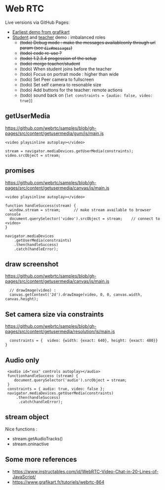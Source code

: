 # Web RTC

Live versions via GitHub Pages:

- [Earliest demo from grafikart](https://igorrosenberg.github.io/webRTC/grafikart.html)
- [Student](https://igorrosenberg.github.io/webRTC/a_student.html) and [teacher](https://igorrosenberg.github.io/webRTC/a_teacher.html) demo : imbalanced roles
  - ~~(todo) Debug mode : make the messages availableonly through url param (see `div#messages`)~~
  - ~~(todo) code re-use ?~~    
  - ~~(todo) 1.2.3.4 progession of the setup~~    
  - ~~(todo) merge teacher/student~~     
  - (todo) When student joins before the teacher
  - (todo) Focus on portrait mode : higher than wide 
  - (todo) Set Peer camera to fullscreen
  - (todo) Set self camera to resonable size
  - (todo) Add buttons for the teacher: remote actions   
  - (todo) sound back on  (`let constraints = {audio: false, video: true}`)    

## getUserMedia

https://github.com/webrtc/samples/blob/gh-pages/src/content/getusermedia/gum/js/main.js

```
<video playsinline autoplay></video>

stream = navigator.mediaDevices.getUserMedia(constraints);
video.srcObject = stream;
```


## promises

https://github.com/webrtc/samples/blob/gh-pages/src/content/getusermedia/canvas/js/main.js
```
<video playsinline autoplay></video>

function handleSuccess(stream) {
  window.stream = stream;      // make stream available to browser console
  document.querySelector('video').srcObject = stream;    // connect to <video>
}

navigator.mediaDevices
    .getUserMedia(constraints)
    .then(handleSuccess)
    .catch(handleError);
```

## draw screenshot

https://github.com/webrtc/samples/blob/gh-pages/src/content/getusermedia/canvas/js/main.js
```  
  // drawImage(video) :
  canvas.getContext('2d').drawImage(video, 0, 0, canvas.width, canvas.height);
```

## Set camera size via constraints

https://github.com/webrtc/samples/blob/gh-pages/src/content/getusermedia/resolution/js/main.js
```  
  constraints = {  video: {width: {exact: 640}, height: {exact: 480}} }
```

## Audio only

```
 <audio id="xxx" controls autoplay></audio>
 functionhandleSuccess (stream) { 
    document.querySelector('audio').srcObject = stream; 
 }
 constraints = { audio: true, video: false };
 navigator.mediaDevices.getUserMedia(constraints)
     .then(handleSuccess)
      .catch(handleError);
```

## stream object

Nice functions : 
 - stream.getAudioTracks()
 - stream.oninactive
 
 
## Some more references
 
- https://www.instructables.com/id/WebRTC-Video-Chat-in-20-Lines-of-JavaScript/
- https://www.grafikart.fr/tutoriels/webrtc-864
 
 